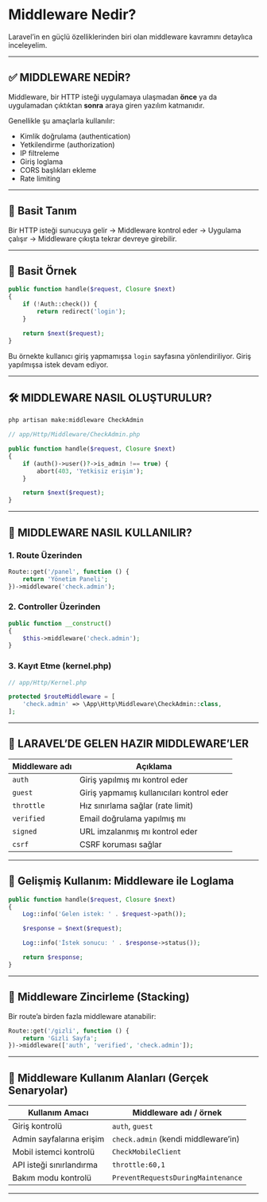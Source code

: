 # Middleware Nedir?

Laravel’in en güçlü özelliklerinden biri olan middleware kavramını detaylıca inceleyelim.

---

## ✅ **MIDDLEWARE NEDİR?**

Middleware, bir HTTP isteği uygulamaya ulaşmadan **önce** ya da uygulamadan çıktıktan **sonra** araya giren yazılım katmanıdır.

Genellikle şu amaçlarla kullanılır:

- Kimlik doğrulama (authentication)
- Yetkilendirme (authorization)
- IP filtreleme
- Giriş loglama
- CORS başlıkları ekleme
- Rate limiting

---

## 🧠 **Basit Tanım**

Bir HTTP isteği sunucuya gelir → Middleware kontrol eder → Uygulama çalışır → Middleware çıkışta tekrar devreye girebilir.

---

## 🧪 **Basit Örnek**

```php
public function handle($request, Closure $next)
{
    if (!Auth::check()) {
        return redirect('login');
    }

    return $next($request);
}
```

Bu örnekte kullanıcı giriş yapmamışsa `login` sayfasına yönlendiriliyor. Giriş yapılmışsa istek devam ediyor.

---

## 🛠️ **MIDDLEWARE NASIL OLUŞTURULUR?**

```bash
php artisan make:middleware CheckAdmin
```

```php
// app/Http/Middleware/CheckAdmin.php

public function handle($request, Closure $next)
{
    if (auth()->user()?->is_admin !== true) {
        abort(403, 'Yetkisiz erişim');
    }

    return $next($request);
}
```

---

## 🔗 **MIDDLEWARE NASIL KULLANILIR?**

### 1. **Route Üzerinden**

```php
Route::get('/panel', function () {
    return 'Yönetim Paneli';
})->middleware('check.admin');
```

### 2. **Controller Üzerinden**

```php
public function __construct()
{
    $this->middleware('check.admin');
}
```

### 3. **Kayıt Etme (kernel.php)**

```php
// app/Http/Kernel.php

protected $routeMiddleware = [
    'check.admin' => \App\Http\Middleware\CheckAdmin::class,
];
```

---

## 🧱 **LARAVEL’DE GELEN HAZIR MIDDLEWARE’LER**

| Middleware adı | Açıklama                                  |
| -------------- | ----------------------------------------- |
| `auth`         | Giriş yapılmış mı kontrol eder            |
| `guest`        | Giriş yapmamış kullanıcıları kontrol eder |
| `throttle`     | Hız sınırlama sağlar (rate limit)         |
| `verified`     | Email doğrulama yapılmış mı               |
| `signed`       | URL imzalanmış mı kontrol eder            |
| `csrf`         | CSRF koruması sağlar                      |

---

## 📌 **Gelişmiş Kullanım: Middleware ile Loglama**

```php
public function handle($request, Closure $next)
{
    Log::info('Gelen istek: ' . $request->path());

    $response = $next($request);

    Log::info('İstek sonucu: ' . $response->status());

    return $response;
}
```

---

## 🧩 **Middleware Zincirleme (Stacking)**

Bir route’a birden fazla middleware atanabilir:

```php
Route::get('/gizli', function () {
    return 'Gizli Sayfa';
})->middleware(['auth', 'verified', 'check.admin']);
```

---

## 📍 Middleware Kullanım Alanları (Gerçek Senaryolar)

| Kullanım Amacı           | Middleware adı / örnek              |
| ------------------------ | ----------------------------------- |
| Giriş kontrolü           | `auth`, `guest`                     |
| Admin sayfalarına erişim | `check.admin` (kendi middleware’in) |
| Mobil istemci kontrolü   | `CheckMobileClient`                 |
| API isteği sınırlandırma | `throttle:60,1`                     |
| Bakım modu kontrolü      | `PreventRequestsDuringMaintenance`  |

---

